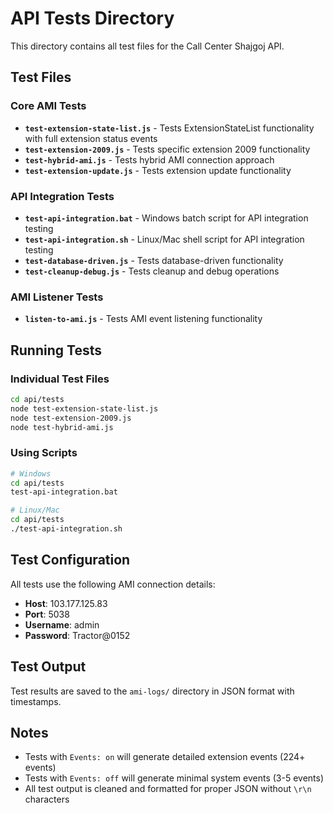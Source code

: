 # API Tests Directory

This directory contains all test files for the Call Center Shajgoj API.

## Test Files

### Core AMI Tests
- **`test-extension-state-list.js`** - Tests ExtensionStateList functionality with full extension status events
- **`test-extension-2009.js`** - Tests specific extension 2009 functionality
- **`test-hybrid-ami.js`** - Tests hybrid AMI connection approach
- **`test-extension-update.js`** - Tests extension update functionality

### API Integration Tests
- **`test-api-integration.bat`** - Windows batch script for API integration testing
- **`test-api-integration.sh`** - Linux/Mac shell script for API integration testing
- **`test-database-driven.js`** - Tests database-driven functionality
- **`test-cleanup-debug.js`** - Tests cleanup and debug operations

### AMI Listener Tests
- **`listen-to-ami.js`** - Tests AMI event listening functionality

## Running Tests

### Individual Test Files
```bash
cd api/tests
node test-extension-state-list.js
node test-extension-2009.js
node test-hybrid-ami.js
```

### Using Scripts
```bash
# Windows
cd api/tests
test-api-integration.bat

# Linux/Mac
cd api/tests
./test-api-integration.sh
```

## Test Configuration

All tests use the following AMI connection details:
- **Host**: 103.177.125.83
- **Port**: 5038
- **Username**: admin
- **Password**: Tractor@0152

## Test Output

Test results are saved to the `ami-logs/` directory in JSON format with timestamps.

## Notes

- Tests with `Events: on` will generate detailed extension events (224+ events)
- Tests with `Events: off` will generate minimal system events (3-5 events)
- All test output is cleaned and formatted for proper JSON without `\r\n` characters
